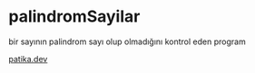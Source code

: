 # palindromSayilar
bir sayının palindrom sayı olup olmadığını kontrol eden program

[patika.dev](www.patika.dev)
